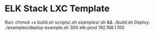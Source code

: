 # ELK Stack LXC Template
Run: chmod +x build.sh scripts/*.sh examples/*.sh && ./build.sh
Deploy: ./examples/deploy-example.sh 300 elk-prod 192.168.1.100
